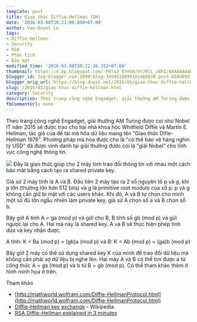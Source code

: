 ```yaml
---
template: post
title: Giao thức Diffie-Hellman (DH)
date: '2016-03-08T20:21:00.000+07:00'
author: Van-Duyet Le
tags:
- Diffie-Hellman
- Security
- RSA
- Phân tích
- Bảo mật
modified_time: '2016-03-08T20:22:36.152+07:00'
thumbnail: https://4.bp.blogspot.com/-POla3_QYnOA/Vt7RlL_z6hI/AAAAAAAAQtU/TGeI1cufIe0/s1600/anglerek_dh_02b.jpg
blogger_id: tag:blogger.com,1999:blog-3454518094181460838.post-6589695726259461920
blogger_orig_url: https://blog.duyet.net/2016/03/giao-thuc-diffie-hellman.html
slug: /2016/03/giao-thuc-diffie-hellman.html
category: Security
description: Theo trang công nghệ Engadget, giải thưởng AM Turing được coi như Nobel IT năm 2015 sẽ được trao cho hai nhà khoa học Whitfield Diffie và Martin E. Hellman, tác giả của đề tài mã hóa dữ liệu mang tên "Giao thức Difie-Hellman 1976". Phương pháp mã hóa được cho là "có thể bảo vệ hàng nghìn tỷ USD" đã được vinh danh tại giải thường được coi là "giải Nobel" cho lĩnh vực công nghệ thông tin.
fbCommentUrl: none
---
```


Theo trang công nghệ Engadget, giải thưởng AM Turing được coi như Nobel IT năm 2015 sẽ được trao cho hai nhà khoa học Whitfield Diffie và Martin E. Hellman, tác giả của đề tài mã hóa dữ liệu mang tên "Giao thức Difie-Hellman 1976". Phương pháp mã hóa được cho là "có thể bảo vệ hàng nghìn tỷ USD" đã được vinh danh tại giải thường được coi là "giải Nobel" cho lĩnh vực công nghệ thông tin.

![](https://4.bp.blogspot.com/-POla3_QYnOA/Vt7RlL_z6hI/AAAAAAAAQtU/TGeI1cufIe0/s1600/anglerek_dh_02b.jpg)
Đây là giao thức giúp cho 2 máy tính trao đổi thông tin với nhau một cách bảo mật bằng cách tạo ra shared private key.

Giả sử 2 máy tính là A và B. Đầu tiên 2 máy tạo ra 2 số nguyên tố p và g, khi p lớn (thường lớn hơn 512 bits) và g là primitive root modulo của số p. p và g không cần giữ bí mật với các users khác. Khi đó, A và B tự chọn cho mình một số đủ lớn ngẫu nhiên làm private key, giả sử A chọn số a và B chọn số b.

Bây giờ A tính A = ga (mod p) và gửi cho B, B tính số gb (mod p) và gửi ngược lại cho A.
Hai mã này là shared key. A và B sẽ thực hiện phép tính dựa và key nhận được.

A tính: K = Ba (mod p) = (gb)a (mod p)
và B: K = Ab (mod p) = (ga)b (mod p)

Bây giờ 2 máy có thể sử dụng shared key K của mình để trao đổi dữ liệu mà không cần phải sợ dữ liệu bị nghe lén. Hai máy A và B có thể tìm được a từ công thức A = ga (mod p) và b từ B = gb (mod p). Có thể tham khảo thêm ở hình minh họa ở trên.

Tham khảo

- [http://mathworld.wolfram.com/Diffie-HellmanProtocol.html](http://mathworld.wolfram.com/Diffie-HellmanProtocol.html)
- [Diffie–Hellman key exchange](https://en.wikipedia.org/wiki/Diffie%E2%80%93Hellman_key_exchange) - Wikipedia
- [RSA Diffie-Hellman explained in 3 minutes](http://www.mat-d.com/site/rsa-diffie-hellman-explained-in-3-minutes/)
